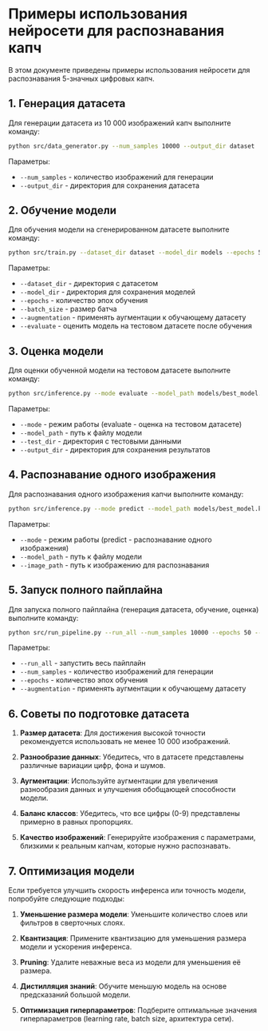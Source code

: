 # Примеры использования нейросети для распознавания капч

В этом документе приведены примеры использования нейросети для распознавания 5-значных цифровых капч.

## 1. Генерация датасета

Для генерации датасета из 10 000 изображений капч выполните команду:

```bash
python src/data_generator.py --num_samples 10000 --output_dir dataset
```

Параметры:

- `--num_samples` - количество изображений для генерации
- `--output_dir` - директория для сохранения датасета

## 2. Обучение модели

Для обучения модели на сгенерированном датасете выполните команду:

```bash
python src/train.py --dataset_dir dataset --model_dir models --epochs 50 --batch_size 32 --augmentation --evaluate
```

Параметры:

- `--dataset_dir` - директория с датасетом
- `--model_dir` - директория для сохранения моделей
- `--epochs` - количество эпох обучения
- `--batch_size` - размер батча
- `--augmentation` - применять аугментации к обучающему датасету
- `--evaluate` - оценить модель на тестовом датасете после обучения

## 3. Оценка модели

Для оценки обученной модели на тестовом датасете выполните команду:

```bash
python src/inference.py --mode evaluate --model_path models/best_model.keras --test_dir dataset/test --output_dir results
```

Параметры:

- `--mode` - режим работы (evaluate - оценка на тестовом датасете)
- `--model_path` - путь к файлу модели
- `--test_dir` - директория с тестовыми данными
- `--output_dir` - директория для сохранения результатов

## 4. Распознавание одного изображения

Для распознавания одного изображения капчи выполните команду:

```bash
python src/inference.py --mode predict --model_path models/best_model.keras --image_path path/to/captcha.png
```

Параметры:

- `--mode` - режим работы (predict - распознавание одного изображения)
- `--model_path` - путь к файлу модели
- `--image_path` - путь к изображению для распознавания

## 5. Запуск полного пайплайна

Для запуска полного пайплайна (генерация датасета, обучение, оценка) выполните команду:

```bash
python src/run_pipeline.py --run_all --num_samples 10000 --epochs 50 --augmentation
```

Параметры:

- `--run_all` - запустить весь пайплайн
- `--num_samples` - количество изображений для генерации
- `--epochs` - количество эпох обучения
- `--augmentation` - применять аугментации к обучающему датасету

## 6. Советы по подготовке датасета

1. **Размер датасета**: Для достижения высокой точности рекомендуется использовать не менее 10 000 изображений.

2. **Разнообразие данных**: Убедитесь, что в датасете представлены различные вариации цифр, фона и шумов.

3. **Аугментации**: Используйте аугментации для увеличения разнообразия данных и улучшения обобщающей способности модели.

4. **Баланс классов**: Убедитесь, что все цифры (0-9) представлены примерно в равных пропорциях.

5. **Качество изображений**: Генерируйте изображения с параметрами, близкими к реальным капчам, которые нужно распознавать.

## 7. Оптимизация модели

Если требуется улучшить скорость инференса или точность модели, попробуйте следующие подходы:

1. **Уменьшение размера модели**: Уменьшите количество слоев или фильтров в сверточных слоях.

2. **Квантизация**: Примените квантизацию для уменьшения размера модели и ускорения инференса.

3. **Pruning**: Удалите неважные веса из модели для уменьшения её размера.

4. **Дистилляция знаний**: Обучите меньшую модель на основе предсказаний большой модели.

5. **Оптимизация гиперпараметров**: Подберите оптимальные значения гиперпараметров (learning rate, batch size, архитектура сети).
